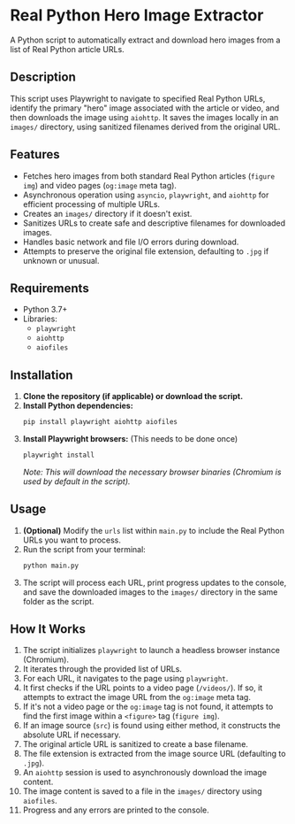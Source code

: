 # Real Python Hero Image Extractor

A Python script to automatically extract and download hero images from a list of Real Python article URLs.

## Description

This script uses Playwright to navigate to specified Real Python URLs, identify the primary "hero" image associated with the article or video, and then downloads the image using `aiohttp`. It saves the images locally in an `images/` directory, using sanitized filenames derived from the original URL.

## Features

*   Fetches hero images from both standard Real Python articles (`figure img`) and video pages (`og:image` meta tag).
*   Asynchronous operation using `asyncio`, `playwright`, and `aiohttp` for efficient processing of multiple URLs.
*   Creates an `images/` directory if it doesn't exist.
*   Sanitizes URLs to create safe and descriptive filenames for downloaded images.
*   Handles basic network and file I/O errors during download.
*   Attempts to preserve the original file extension, defaulting to `.jpg` if unknown or unusual.

## Requirements

*   Python 3.7+
*   Libraries:
    *   `playwright`
    *   `aiohttp`
    *   `aiofiles`

## Installation

1.  **Clone the repository (if applicable) or download the script.**
2.  **Install Python dependencies:**
    ```bash
    pip install playwright aiohttp aiofiles
    ```
3.  **Install Playwright browsers:** (This needs to be done once)
    ```bash
    playwright install
    ```
    *Note: This will download the necessary browser binaries (Chromium is used by default in the script).*

## Usage

1.  **(Optional)** Modify the `urls` list within `main.py` to include the Real Python URLs you want to process.
2.  Run the script from your terminal:
    ```bash
    python main.py
    ```
3.  The script will process each URL, print progress updates to the console, and save the downloaded images to the `images/` directory in the same folder as the script.

## How It Works

1.  The script initializes `playwright` to launch a headless browser instance (Chromium).
2.  It iterates through the provided list of URLs.
3.  For each URL, it navigates to the page using `playwright`.
4.  It first checks if the URL points to a video page (`/videos/`). If so, it attempts to extract the image URL from the `og:image` meta tag.
5.  If it's not a video page or the `og:image` tag is not found, it attempts to find the first image within a `<figure>` tag (`figure img`).
6.  If an image source (`src`) is found using either method, it constructs the absolute URL if necessary.
7.  The original article URL is sanitized to create a base filename.
8.  The file extension is extracted from the image source URL (defaulting to `.jpg`).
9.  An `aiohttp` session is used to asynchronously download the image content.
10. The image content is saved to a file in the `images/` directory using `aiofiles`.
11. Progress and any errors are printed to the console.
